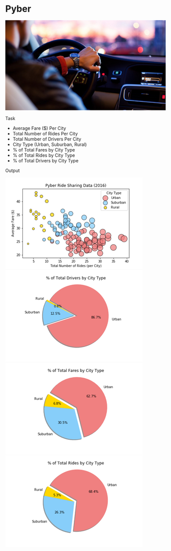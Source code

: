 # Pyber
![logo](/images/logo.png)

Task
* Average Fare ($) Per City
* Total Number of Rides Per City
* Total Number of Drivers Per City
* City Type (Urban, Suburban, Rural)
* % of Total Fares by City Type
* % of Total Rides by City Type
* % of Total Drivers by City Type

Output

![logo](/images/BubblePlot.png)
![logo](/images/TotalDrivers.png)
![logo](/images/TotalFares.png)
![logo](/images/TotalRides.png)
